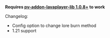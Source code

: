 **Requires [pv-addon-lavaplayer-lib 1.0.8+](https://modrinth.com/plugin/pv-addon-lavaplayer-lib/version/1.0.8) to work**

Changelog:
- Config option to change lore burn method
- 1.21 support
